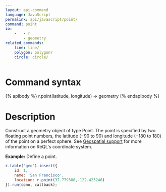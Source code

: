 ```yaml
---
layout: api-command
language: JavaScript
permalink: api/javascript/point/
command: point
io:
    -   - r
        - geometry
related_commands:
    line: line/
    polygon: polygon/
    circle: circle/
---
```

# Command syntax #

{% apibody %}
r.point(latitude, longitude) &rarr; geometry
{% endapibody %}

# Description #

Construct a geometry object of type Point. The point is specified by two floating point numbers, the latitude (&minus;90 to 90) and longitude (&minus;180 to 180) of the point on a perfect sphere. See [Geospatial support](/docs/geo-support/) for more information on ReQL's coordinate system.

__Example:__ Define a point.

```js
r.table('geo').insert({
    id: 1,
    name: 'San Francisco',
    location: r.point(37.779388,-122.423246)
}).run(conn, callback);
```
